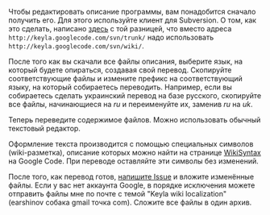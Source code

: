 Чтобы редактировать описание программы, вам понадобится сначало получить его. Для этого используйте клиент для Subversion. О том, как это сделать, написано [здесь](http://code.google.com/p/keyla/source/checkout) с той разницей, что вместо адреса `http://keyla.googlecode.com/svn/trunk/` надо использовать `http://keyla.googlecode.com/svn/wiki/`.

После того как вы скачали все файлы описания, выберите язык, на который будете опираться, создавая свой перевод. Скопируйте соответствующие файлы и измените префикс на соответствующий языку, на который собираетесь переводить. Например, если вы собираетесь сделать украинский перевод на базе русского, скопируйте все файлы, начинающиеся на _ru_ и переименуйте их, заменив _ru_ на _uk_.

Теперь переведите содержимое файлов. Можно использовать обычный текстовый редактор.

Оформление текста производится с помощью специальных символов (wiki-разметка), описание которых можно найти на странице [WikiSyntax](http://code.google.com/p/support/wiki/WikiSyntax) на Google Code. При переводе оставляйте эти символы без изменений.

После того, как перевод готов, [напишите Issue](http://code.google.com/p/keyla/issues/entry) и вложите изменённые файлы. Если у вас нет аккаунта Google, в порядке исключения можете отправить файлы мне по почте с темой "Keyla wiki localization" (earshinov собака gmail точка com). Сложите все файлы в один архив.